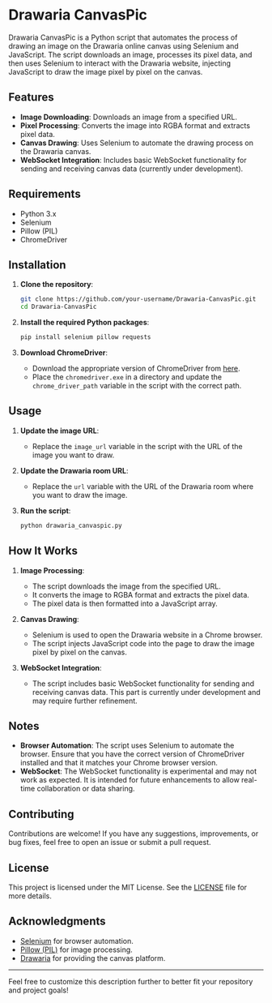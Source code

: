 # Drawaria CanvasPic

Drawaria CanvasPic is a Python script that automates the process of drawing an image on the Drawaria online canvas using Selenium and JavaScript. The script downloads an image, processes its pixel data, and then uses Selenium to interact with the Drawaria website, injecting JavaScript to draw the image pixel by pixel on the canvas.

## Features

- **Image Downloading**: Downloads an image from a specified URL.
- **Pixel Processing**: Converts the image into RGBA format and extracts pixel data.
- **Canvas Drawing**: Uses Selenium to automate the drawing process on the Drawaria canvas.
- **WebSocket Integration**: Includes basic WebSocket functionality for sending and receiving canvas data (currently under development).

## Requirements

- Python 3.x
- Selenium
- Pillow (PIL)
- ChromeDriver

## Installation

1. **Clone the repository**:
   ```bash
   git clone https://github.com/your-username/Drawaria-CanvasPic.git
   cd Drawaria-CanvasPic
   ```

2. **Install the required Python packages**:
   ```bash
   pip install selenium pillow requests
   ```

3. **Download ChromeDriver**:
   - Download the appropriate version of ChromeDriver from [here](https://sites.google.com/chromium.org/driver/).
   - Place the `chromedriver.exe` in a directory and update the `chrome_driver_path` variable in the script with the correct path.

## Usage

1. **Update the image URL**:
   - Replace the `image_url` variable in the script with the URL of the image you want to draw.

2. **Update the Drawaria room URL**:
   - Replace the `url` variable with the URL of the Drawaria room where you want to draw the image.

3. **Run the script**:
   ```bash
   python drawaria_canvaspic.py
   ```

## How It Works

1. **Image Processing**:
   - The script downloads the image from the specified URL.
   - It converts the image to RGBA format and extracts the pixel data.
   - The pixel data is then formatted into a JavaScript array.

2. **Canvas Drawing**:
   - Selenium is used to open the Drawaria website in a Chrome browser.
   - The script injects JavaScript code into the page to draw the image pixel by pixel on the canvas.

3. **WebSocket Integration**:
   - The script includes basic WebSocket functionality for sending and receiving canvas data. This part is currently under development and may require further refinement.

## Notes

- **Browser Automation**: The script uses Selenium to automate the browser. Ensure that you have the correct version of ChromeDriver installed and that it matches your Chrome browser version.
- **WebSocket**: The WebSocket functionality is experimental and may not work as expected. It is intended for future enhancements to allow real-time collaboration or data sharing.

## Contributing

Contributions are welcome! If you have any suggestions, improvements, or bug fixes, feel free to open an issue or submit a pull request.

## License

This project is licensed under the MIT License. See the [LICENSE](LICENSE) file for more details.

## Acknowledgments

- [Selenium](https://www.selenium.dev/) for browser automation.
- [Pillow (PIL)](https://pillow.readthedocs.io/) for image processing.
- [Drawaria](https://drawaria.online/) for providing the canvas platform.

---

Feel free to customize this description further to better fit your repository and project goals!
